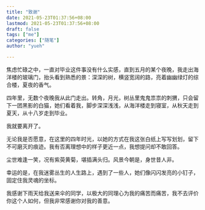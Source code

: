```yaml
---
title: "致谢"
date: 2021-05-23T01:37:56+08:00
lastmod: 2021-05-23T01:37:56+08:00
draft: false
tags: ["me"]
categories: ["随笔"]
author: "yueh"

---
```


焦虑忙碌之中，一直对毕业这件事没有什么实感，直到五月的某个夜晚，我走出海洋楼的玻璃门，抬头看到熟悉的景：深深的树，横竖宽阔的路，亮着幽幽绿灯的综合楼，夏夜的香气。

四年里，无数个夜晚我从此门走出。转角，月光，树丛里鬼鬼祟祟的刺猬，只会留下一团黑影的白猫，她们看着我，脚步深深浅浅，从海洋楼走到寝室，从秋天走到夏天，从十八岁走到毕业。

我就要离开了。

无论我是否愿意，在这里的四年时光，以她的方式在我这张白纸上写写划划，留下不可磨灭的痕迹。我有否离理想中的样子更近一点，我想提问却不敢回答。

尘世难逢一笑，况有紫萸黄菊，堪插满头归。风景今朝是，身世昔人非。

幸运的是，在我迷雾丛生的人生路上，遇到了一些人，她们像闪闪发亮的小钉子，固定住我灵魂的坐标。

我感谢下雨天给我送来伞的同学，以极大的同理心为我的痛苦而痛苦，我不去评价你这个人如何，但我非常感谢你对我的善意。
